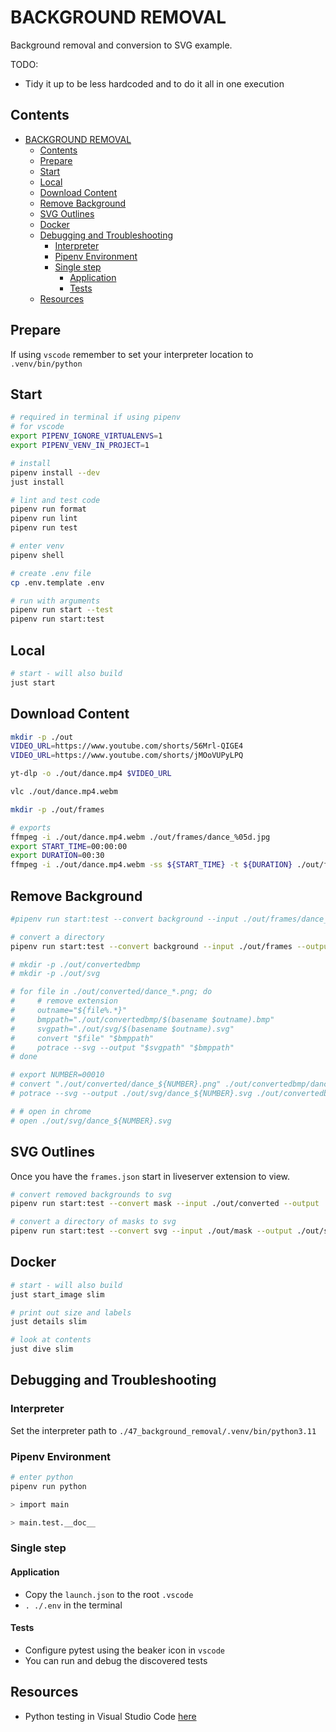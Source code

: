 # BACKGROUND REMOVAL

Background removal and conversion to SVG example.

TODO:

- Tidy it up to be less hardcoded and to do it all in one execution

## Contents

- [BACKGROUND REMOVAL](#background-removal)
  - [Contents](#contents)
  - [Prepare](#prepare)
  - [Start](#start)
  - [Local](#local)
  - [Download Content](#download-content)
  - [Remove Background](#remove-background)
  - [SVG Outlines](#svg-outlines)
  - [Docker](#docker)
  - [Debugging and Troubleshooting](#debugging-and-troubleshooting)
    - [Interpreter](#interpreter)
    - [Pipenv Environment](#pipenv-environment)
    - [Single step](#single-step)
      - [Application](#application)
      - [Tests](#tests)
  - [Resources](#resources)

## Prepare

If using `vscode` remember to set your interpreter location to `.venv/bin/python`

## Start

```sh
# required in terminal if using pipenv
# for vscode
export PIPENV_IGNORE_VIRTUALENVS=1
export PIPENV_VENV_IN_PROJECT=1

# install
pipenv install --dev
just install

# lint and test code
pipenv run format
pipenv run lint
pipenv run test

# enter venv
pipenv shell

# create .env file
cp .env.template .env

# run with arguments
pipenv run start --test
pipenv run start:test
```

## Local

```sh
# start - will also build
just start
```

## Download Content

```sh
mkdir -p ./out
VIDEO_URL=https://www.youtube.com/shorts/56Mrl-QIGE4
VIDEO_URL=https://www.youtube.com/shorts/jMOoVUPyLPQ

yt-dlp -o ./out/dance.mp4 $VIDEO_URL

vlc ./out/dance.mp4.webm

mkdir -p ./out/frames

# exports
ffmpeg -i ./out/dance.mp4.webm ./out/frames/dance_%05d.jpg
export START_TIME=00:00:00
export DURATION=00:30
ffmpeg -i ./out/dance.mp4.webm -ss ${START_TIME} -t ${DURATION} ./out/frames/dance_%05d.jpg
```

## Remove Background

```sh
#pipenv run start:test --convert background --input ./out/frames/dance_00001.jpg --output ./out/converted/dance_00001.png

# convert a directory
pipenv run start:test --convert background --input ./out/frames --output ./out/converted

# mkdir -p ./out/convertedbmp
# mkdir -p ./out/svg

# for file in ./out/converted/dance_*.png; do
#     # remove extension
#     outname="${file%.*}"
#     bmppath="./out/convertedbmp/$(basename $outname).bmp"
#     svgpath="./out/svg/$(basename $outname).svg"
#     convert "$file" "$bmppath"
#     potrace --svg --output "$svgpath" "$bmppath"
# done

# export NUMBER=00010
# convert "./out/converted/dance_${NUMBER}.png" ./out/convertedbmp/dance_${NUMBER}.bmp
# potrace --svg --output ./out/svg/dance_${NUMBER}.svg ./out/convertedbmp/dance_${NUMBER}.bmp

# # open in chrome
# open ./out/svg/dance_${NUMBER}.svg
```

## SVG Outlines

Once you have the `frames.json` start in liveserver extension to view.

```sh
# convert removed backgrounds to svg
pipenv run start:test --convert mask --input ./out/converted --output ./out/mask

# convert a directory of masks to svg
pipenv run start:test --convert svg --input ./out/mask --output ./out/svgmask
```

## Docker

```sh
# start - will also build
just start_image slim

# print out size and labels
just details slim

# look at contents
just dive slim
```

## Debugging and Troubleshooting

### Interpreter

Set the interpreter path to `./47_background_removal/.venv/bin/python3.11`

### Pipenv Environment

```sh
# enter python
pipenv run python

> import main

> main.test.__doc__
```

### Single step

#### Application

- Copy the `launch.json` to the root `.vscode`
- `. ./.env` in the terminal

#### Tests

- Configure pytest using the beaker icon in `vscode`
- You can run and debug the discovered tests

## Resources

- Python testing in Visual Studio Code [here](https://code.visualstudio.com/docs/python/testing#_example-test-walkthroughs)
